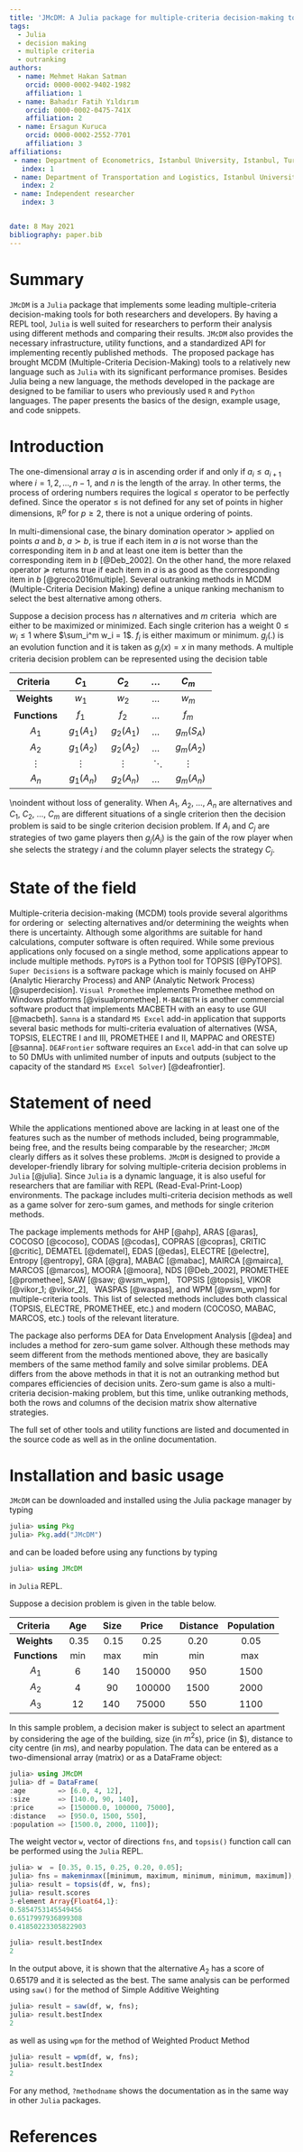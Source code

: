 ```yaml
---
title: 'JMcDM: A Julia package for multiple-criteria decision-making tools'
tags:
  - Julia
  - decision making
  - multiple criteria
  - outranking
authors:
  - name: Mehmet Hakan Satman
    orcid: 0000-0002-9402-1982
    affiliation: 1
  - name: Bahadır Fatih Yıldırım
    orcid: 0000-0002-0475-741X
    affiliation: 2
  - name: Ersagun Kuruca
    orcid: 0000-0002-2552-7701
    affiliation: 3
affiliations:
 - name: Department of Econometrics, Istanbul University, Istanbul, Turkey
   index: 1
 - name: Department of Transportation and Logistics, Istanbul University, Istanbul, Turkey
   index: 2
 - name: Independent researcher
   index: 3


date: 8 May 2021
bibliography: paper.bib
---
```


# Summary

```JMcDM``` is a ```Julia``` package that implements some leading multiple-criteria decision-making tools for both researchers and developers. By having a REPL tool, ```Julia``` is well suited for researchers to perform their analysis using different methods and comparing their results. ```JMcDM``` also provides the necessary infrastructure, utility functions, and a standardized API for implementing recently published methods.  The proposed package has brought MCDM (Multiple-Criteria Decision-Making) tools to a relatively new language such as ```Julia``` with its significant performance promises. Besides Julia being a new language, the methods developed in the package are designed to be familiar to users who previously used ```R``` and ```Python``` languages. The paper presents the basics of the design, example usage, and code snippets.


# Introduction

The one-dimensional array $a$ is in ascending order if and only if $a_i \le a_{i+1}$ where $i = 1, 2, \dots, n-1$, and $n$ is the length of the array. In other terms, the process of ordering numbers requires the logical $\le$ operator to be perfectly defined. Since the operator $\le$ is not defined for any set of points in higher dimensions, $\mathbb{R}^p$ for $p \ge 2$, there is not a unique ordering of points.

In multi-dimensional case, the binary domination operator $\succ$ applied on points $a$ and $b$, $a \succ b$, is true if each item in $a$ is not worse than the corresponding item in $b$ and at least one item is better than the corresponding item in $b$ [@Deb_2002]. On the other hand, the more relaxed operator $\succeq$ returns true if each item in $a$ is as good as the corresponding item in $b$ [@greco2016multiple]. Several outranking methods in MCDM (Multiple-Criteria Decision Making) define a unique ranking mechanism to select the best alternative among others.

Suppose a decision process has $n$ alternatives and $m$ criteria  which are either to be maximized or minimized. Each single criterion has a weight $0 \le w_i \le 1$ where $\sum_i^m w_i = 1$. $f_i$ is either maximum or minimum. $g_j(.)$ is an evolution function and it is taken as $g_j(x) = x$ in many methods. A multiple criteria decision problem can be represented using the decision table 

| **Criteria**  |   $C_1$    |   $C_2$    | $\dots$  |   $C_m$    |
| :-----------: | :--------: | :--------: | :------: | :--------: |
|  **Weights**  |   $w_1$    |   $w_2$    | $\dots$  |   $w_m$    |
| **Functions** |   $f_1$    |   $f_2$    | $\dots$  |   $f_m$    |
|     $A_1$     | $g_1(A_1)$ | $g_2(A_1)$ | $\dots$  | $g_m(S_A)$ |
|     $A_2$     | $g_1(A_2)$ | $g_2(A_2)$ | $\dots$  | $g_m(A_2)$ |
|       ⋮       |     ⋮      |     ⋮      | $\ddots$  |     ⋮      |
|     $A_n$     | $g_1(A_n)$ | $g_2(A_n)$ | $\dots$  | $g_m(A_n)$ |

\noindent without loss of generality. When $A_1$, $A_2$, $\dots$, $A_n$ are alternatives and $C_1$, $C_2$, $\dots$, $C_m$ are different situations of a single criterion then the decision problem is said to be single criterion decision problem. If $A_i$ and $C_j$ are strategies of two game players then $g_j(A_i)$ is the gain of the row player when she selects the strategy $i$ and the column player selects the strategy $C_j$. 


# State of the field

Multiple-criteria decision-making (MCDM) tools provide several algorithms for ordering or  selecting alternatives and/or determining the weights when there is uncertainty. Although some algorithms are suitable for hand calculations, computer software is often required. While some previous applications only focused on a single method, some applications appear to include multiple methods. ```PyTOPS``` is a Python tool for TOPSIS [@PyTOPS]. ```Super Decisions``` is a software package which is mainly focused on AHP (Analytic Hierarchy Process) and ANP (Analytic Network Process) [@superdecision]. ```Visual Promethee``` implements Promethee method on Windows platforms [@visualpromethee]. ```M-BACBETH``` is another commercial software product that implements MACBETH with an easy to use GUI [@macbeth]. ```Sanna``` is a standard ```MS Excel``` add-in application that supports several basic methods for multi-criteria evaluation of alternatives (WSA, TOPSIS, ELECTRE I and III, PROMETHEE I and II, MAPPAC and ORESTE) [@sanna]. ```DEAFrontier``` software requires an ```Excel``` add-in that can solve up to 50 DMUs with unlimited number of inputs and outputs (subject to the capacity of the standard ```MS Excel Solver```) [@deafrontier]. 



# Statement of need 

While the applications mentioned above are lacking in at least one of the features such as the number of methods included, being programmable, being free, and the results being comparable by the researcher; ```JMcDM``` clearly differs as it solves these problems.
```JMcDM``` is designed to provide a developer-friendly library for solving multiple-criteria decision problems in ```Julia``` [@julia]. Since ```Julia``` is a dynamic language, it is also useful for researchers that are familiar with REPL (Read-Eval-Print-Loop) environments. The package includes multi-criteria decision methods as well as a game solver for zero-sum games, and methods for single criterion methods. 

The package implements methods for 
AHP [@ahp],
ARAS [@aras],
COCOSO [@cocoso],
CODAS [@codas],
COPRAS [@copras], 
CRITIC [@critic],
DEMATEL [@dematel], 
EDAS [@edas], 
ELECTRE [@electre], 
Entropy [@entropy],
GRA [@gra], 
MABAC [@mabac], 
MAIRCA [@mairca], 
MARCOS [@marcos], 
MOORA [@moora], 
NDS [@Deb_2002], 
PROMETHEE [@promethee], 
SAW [@saw; @wsm_wpm],  
TOPSIS [@topsis],
VIKOR [@vikor_1; @vikor_2],  
WASPAS [@waspas], 
and
WPM [@wsm_wpm]
for multiple-criteria tools. This list of selected methods includes both classical (TOPSIS, ELECTRE, PROMETHEE, etc.) and modern (COCOSO, MABAC, MARCOS, etc.) tools of the relevant literature. 

The package also performs DEA for Data Envelopment Analysis [@dea] and includes a method for zero-sum game solver. Although these methods may seem different from the methods mentioned above, they are basically members of the same method family and solve similar problems. DEA differs from the above methods in that it is not an outranking method but compares efficiencies of decision units. Zero-sum game is also a multi-criteria decision-making problem, but this time, unlike outranking methods, both the rows and columns of the decision matrix show alternative strategies. 

The full set of other tools and utility functions are listed and documented in the source code as well as in the online documentation.

# Installation and basic usage

`JMcDM` can be downloaded and installed using the Julia package manager by typing

```julia
julia> using Pkg
julia> Pkg.add("JMcDM")
```

and can be loaded before using any functions by typing

```julia
julia> using JMcDM
```

in ```Julia``` REPL.

Suppose a decision problem is given in the table below.

| **Criteria**  |  Age   |  Size  |  Price   | Distance | Population |
| :-----------: | :----: | :----: | :------: | :------: | :--------: |
|  **Weights**  | $0.35$ | $0.15$ |  $0.25$  |  $0.20$  |   $0.05$   |
| **Functions** |  min   |  max   |   min    |   min    |    max     |
|     $A_1$     |  $6$   | $140$  | $150000$ |  $950$   |   $1500$   |
|     $A_2$     |  $4$   |  $90$  | $100000$ |  $1500$  |   $2000$   |
|     $A_3$     |  $12$  | $140$  | $75000$  |  $550$   |   $1100$   |

In this sample problem, a decision maker is subject to select an apartment by considering the age of the building, size (in $m^2$s), price (in \$), distance to city centre (in $m$s), and nearby population.
The data can be entered as a two-dimensional array (matrix) or as a DataFrame object:

```julia
julia> using JMcDM
julia> df = DataFrame(
:age        => [6.0, 4, 12],
:size       => [140.0, 90, 140],
:price      => [150000.0, 100000, 75000],
:distance   => [950.0, 1500, 550],
:population => [1500.0, 2000, 1100]);
```
The weight vector ```w```, vector of directions ```fns```, and ```topsis()``` function call can be performed using the ```Julia``` REPL.

```julia
julia> w  = [0.35, 0.15, 0.25, 0.20, 0.05];
julia> fns = makeminmax([minimum, maximum, minimum, minimum, maximum]);
julia> result = topsis(df, w, fns);
julia> result.scores
3-element Array{Float64,1}:
0.5854753145549456
0.6517997936899308
0.41850223305822903

julia> result.bestIndex
2
```

In the output above, it is shown that the alternative $A_2$ has a score of $0.65179$ and it is selected as the best. The same analysis can be performed using ```saw()``` for the method of Simple Additive Weighting

```julia
julia> result = saw(df, w, fns);
julia> result.bestIndex
2
```

as well as using ```wpm``` for the method of Weighted Product Method 

```julia
julia> result = wpm(df, w, fns);
julia> result.bestIndex
2
```

For any method, ```?methodname``` shows the documentation as in the same way in other ```Julia``` packages.

# References
